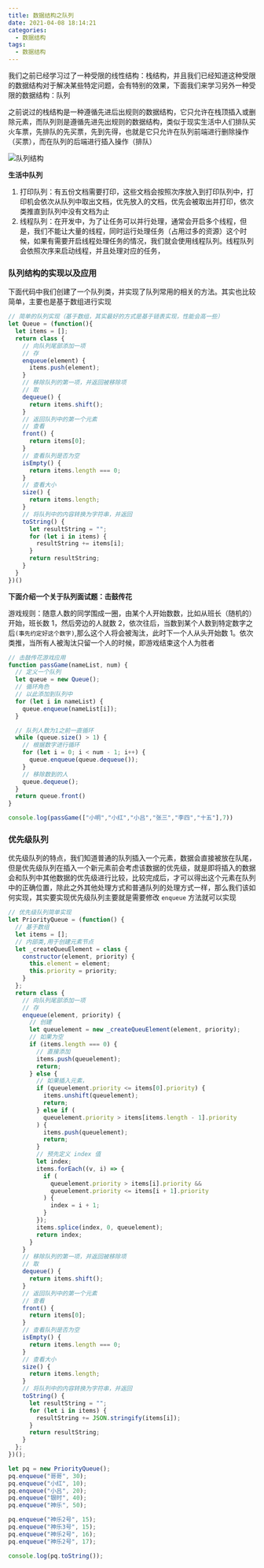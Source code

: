 ```yaml
---
title: 数据结构之队列
date: 2021-04-08 18:14:21
categories:
  - 数据结构
tags:
  - 数据结构
---
```


我们之前已经学习过了一种受限的线性结构：栈结构，并且我们已经知道这种受限的数据结构对于解决某些特定问题，会有特别的效果，下面我们来学习另外一种受限的数据结构：队列

之前说过的栈结构是一种遵循先进后出规则的数据结构，它只允许在栈顶插入或删除元素，而队列则是遵循先进先出规则的数据结构，类似于现实生活中人们排队买火车票，先排队的先买票，先到先得，也就是它只允许在队列前端进行删除操作（买票），而在队列的后端进行插入操作（排队）

![队列结构](https://upload-images.jianshu.io/upload_images/19926980-d61c06f2169dd564.jpg?imageMogr2/auto-orient/strip%7CimageView2/2/w/1240)

**生活中队列**

1. 打印队列：有五份文档需要打印，这些文档会按照次序放入到打印队列中，打印机会依次从队列中取出文档，优先放入的文档，优先会被取出并打印，依次类推直到队列中没有文档为止
2. 线程队列：在开发中，为了让任务可以并行处理，通常会开启多个线程，但是，我们不能让大量的线程，同时运行处理任务（占用过多的资源）这个时候，如果有需要开启线程处理任务的情况，我们就会使用线程队列。线程队列会依照次序来启动线程，并且处理对应的任务，

### 队列结构的实现以及应用

下面代码中我们创建了一个队列类，并实现了队列常用的相关的方法。其实也比较简单，主要也是基于数组进行实现

```JavaScript
// 简单的队列实现（基于数组，其实最好的方式是基于链表实现，性能会高一些）
let Queue = (function(){
  let items = [];
  return class {
    // 向队列尾部添加一项
    // 存
    enqueue(element) {
      items.push(element);
    }
    // 移除队列的第一项，并返回被移除项
    // 取
    dequeue() {
      return items.shift();
    }
    // 返回队列中的第一个元素
    // 查看
    front() {
      return items[0];
    }
    // 查看队列是否为空
    isEmpty() {
      return items.length === 0;
    }
    // 查看大小
    size() {
      return items.length;
    }
    // 将队列中的内容转换为字符串，并返回
    toString() {
      let resultString = "";
      for (let i in items) {
        resultString += items[i];
      }
      return resultString;
    }
  }
})()


```

**下面介绍一个关于队列面试题：击鼓传花**

游戏规则：随意人数的同学围成一圈，由某个人开始数数，比如从班长（随机的）开始，班长数 1，然后旁边的人就数 2，依次往后，当数到某个人数到特定数字之后`(事先约定好这个数字)`,那么这个人将会被淘汰，此时下一个人从头开始数 1。依次类推，当所有人被淘汰只留一个人的时候，即游戏结束这个人为胜者

```JavaScript
// 击鼓传花游戏应用
function passGame(nameList, num) {
  // 定义一个队列
  let queue = new Queue();
  // 循环角色
  // 以此添加到队列中
  for (let i in nameList) {
    queue.enqueue(nameList[i]);
  }

  // 队列人数为1之前一直循环
  while (queue.size() > 1) {
    // 根据数字进行循环
    for (let i = 0; i < num - 1; i++) {
      queue.enqueue(queue.dequeue());
    }
    // 移除数到的人
    queue.dequeue();
  }
  return queue.front()
}

console.log(passGame(["小明","小红","小吕","张三","李四","十五"],7))
```

### 优先级队列

优先级队列的特点，我们知道普通的队列插入一个元素，数据会直接被放在队尾，但是优先级队列在插入一个新元素前会考虑该数据的优先级，就是即将插入的数据会和队列中其他数据的优先级进行比较，比较完成后，才可以得出这个元素在队列中的正确位置，除此之外其他处理方式和普通队列的处理方式一样，那么我们该如何实现，其实要实现优先级队列主要就是需要修改 `enqueue` 方法就可以实现

```JavaScript
// 优先级队列简单实现
let PriorityQueue = (function() {
  // 基于数组
  let items = [];
  // 内部类,用于创建元素节点
  let _createQueuElement = class {
    constructor(element, priority) {
      this.element = element;
      this.priority = priority;
    }
  };
  return class {
    // 向队列尾部添加一项
    // 存
    enqueue(element, priority) {
      // 创建
      let queuelement = new _createQueuElement(element, priority);
      // 如果为空
      if (items.length === 0) {
        // 直接添加
        items.push(queuelement);
        return;
      } else {
        // 如果插入元素，
        if (queuelement.priority <= items[0].priority) {
          items.unshift(queuelement);
          return;
        } else if (
          queuelement.priority > items[items.length - 1].priority
        ) {
          items.push(queuelement);
          return;
        }
        // 预先定义 index 值
        let index;
        items.forEach((v, i) => {
          if (
            queuelement.priority > items[i].priority &&
            queuelement.priority <= items[i + 1].priority
          ) {
            index = i + 1;
          }
        });
        items.splice(index, 0, queuelement);
        return index;
      }
    }
    // 移除队列的第一项，并返回被移除项
    // 取
    dequeue() {
      return items.shift();
    }
    // 返回队列中的第一个元素
    // 查看
    front() {
      return items[0];
    }
    // 查看队列是否为空
    isEmpty() {
      return items.length === 0;
    }
    // 查看大小
    size() {
      return items.length;
    }
    // 将队列中的内容转换为字符串，并返回
    toString() {
      let resultString = "";
      for (let i in items) {
        resultString += JSON.stringify(items[i]);
      }
      return resultString;
    }
  };
})();

let pq = new PriorityQueue();
pq.enqueue("哥哥", 30);
pq.enqueue("小红", 10);
pq.enqueue("小吕", 20);
pq.enqueue("银时", 40);
pq.enqueue("神乐", 50);

pq.enqueue("神乐2号", 15);
pq.enqueue("神乐3号", 15);
pq.enqueue("神乐2号", 16);
pq.enqueue("神乐2号", 17);

console.log(pq.toString());

```
